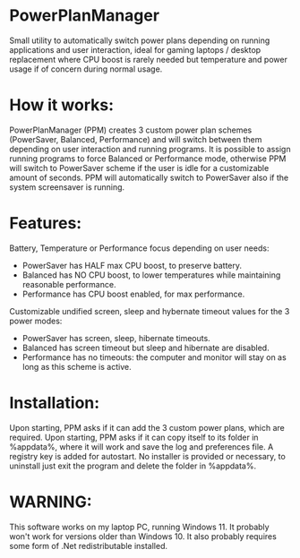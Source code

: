 # PowerPlanManager
Small utility to automatically switch power plans depending on running applications and user interaction, ideal for gaming laptops / desktop replacement where CPU boost is rarely needed but temperature and power usage if of concern during normal usage.

# How it works:
PowerPlanManager (PPM) creates 3 custom power plan schemes (PowerSaver, Balanced, Performance) and will switch between them depending on user interaction and running programs.
It is possible to assign running programs to force Balanced or Performance mode, otherwise PPM will switch to PowerSaver scheme if the user is idle for a customizable amount of seconds.
PPM will automatically switch to PowerSaver also if the system screensaver is running.

# Features:
Battery, Temperature or Performance focus depending on user needs:
- PowerSaver has HALF max CPU boost, to preserve battery.
- Balanced has NO CPU boost, to lower temperatures while maintaining reasonable performance.
- Performance has CPU boost enabled, for max performance.

Customizable undified screen, sleep and hybernate timeout values for the 3 power modes:
- PowerSaver has screen, sleep, hibernate timeouts.
- Balanced has screen timeout but sleep and hibernate are disabled.
- Performance has no timeouts: the computer and monitor will stay on as long as this scheme is active.

# Installation:
Upon starting, PPM asks if it can add the 3 custom power plans, which are required.
Upon starting, PPM asks if it can copy itself to its folder in %appdata%, where it will work and save the log and preferences file.
A registry key is added for autostart.
No installer is provided or necessary, to uninstall just exit the program and delete the folder in %appdata%.

# WARNING:
This software works on my laptop PC, running Windows 11. It probably won't work for versions older than Windows 10. 
It also probably requires some form of .Net redistributable installed.